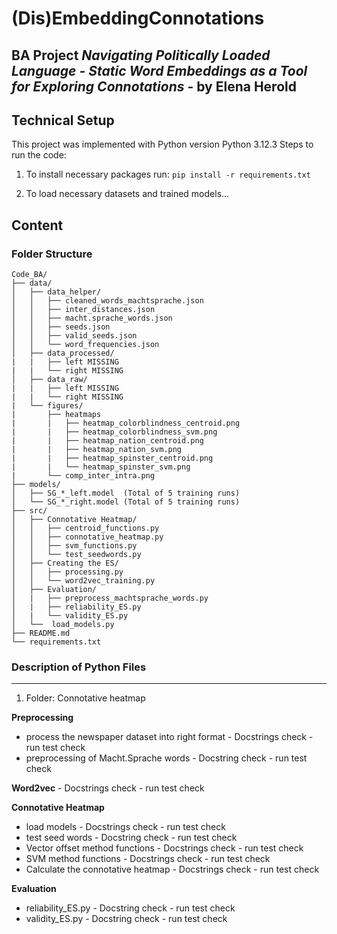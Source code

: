 # (Dis)EmbeddingConnotations

 **BA Project** *Navigating Politically Loaded Language - Static Word Embeddings as a Tool for Exploring Connotations* - by Elena Herold
-------------------------
## Technical Setup
This project was implemented with Python version Python 3.12.3
Steps to run the code: 

1. To install necessary packages run:
`pip install -r requirements.txt`

2. To load necessary datasets and trained models...

## Content
### Folder Structure
```
Code_BA/
├── data/
│   ├── data_helper/
│   │   ├── cleaned_words_machtsprache.json
│   │   ├── inter_distances.json
│   │   ├── macht.sprache_words.json
│   │   ├── seeds.json
│   │   ├── valid_seeds.json
│   │   └── word_frequencies.json
│   ├── data_processed/
|   |   ├── left MISSING
|   |   └── right MISSING
│   ├── data_raw/
|   |   ├── left MISSING
|   |   └── right MISSING
|   └── figures/
|       ├── heatmaps
|       |   ├── heatmap_colorblindness_centroid.png
|       |   ├── heatmap_colorblindness_svm.png
|       |   ├── heatmap_nation_centroid.png
|       |   ├── heatmap_nation_svm.png
|       |   ├── heatmap_spinster_centroid.png
|       |   └── heatmap_spinster_svm.png
|       └── comp_inter_intra.png
├── models/
│   ├── SG_*_left.model  (Total of 5 training runs)
│   └── SG_*_right.model (Total of 5 training runs) 
├── src/
│   ├── Connotative Heatmap/
│   │   ├── centroid_functions.py
│   │   ├── connotative_heatmap.py
│   │   ├── svm_functions.py
│   │   └── test_seedwords.py
│   ├── Creating the ES/
│   │   ├── processing.py
│   │   └── word2vec_training.py
│   ├── Evaluation/
│   |   ├── preprocess_machtsprache_words.py
│   |   ├── reliability_ES.py
│   |   └── validity_ES.py
│   └──  load_models.py
├── README.md
└── requirements.txt
```

### Description of Python Files
--------------------------------
1. Folder: Connotative heatmap


**Preprocessing** 
- process the newspaper dataset into right format - Docstrings check - run test check
- preprocessing of Macht.Sprache words - Docstring check - run test check

**Word2vec** - Docstrings check - run test check

**Connotative Heatmap**
- load models - Docstrings check - run test check 
- test seed words - Docstring check - run test check
- Vector offset method functions - Docstrings check - run test check 
- SVM method functions - Docstrings check - run test check
- Calculate the connotative heatmap - Docstrings check - run test check 

**Evaluation**
- reliability_ES.py - Docstring check - run test check 
- validity_ES.py - Docstring check - run test check 
